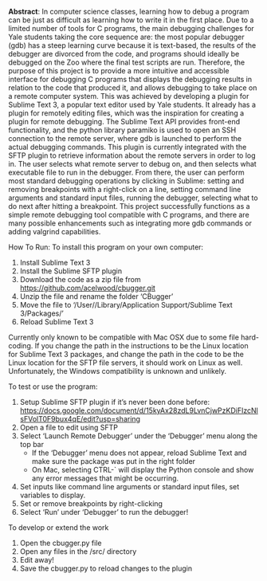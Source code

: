 **Abstract**: In computer science classes, learning how to debug a program can be just as difficult as learning 
how to write it in the first place. Due to a limited number of tools for C programs, the main debugging challenges 
for Yale students taking the core sequence are: the most popular debugger (gdb) has a steep learning curve because 
it is text-based, the results of the debugger are divorced from the code, and programs should ideally be debugged on
the Zoo where the final test scripts are run. Therefore, the purpose of this project is to provide a more intuitive 
and accessible interface for debugging C programs that displays the debugging results in relation to the code that 
produced it, and allows debugging to take place on a remote computer system. This was achieved by developing a plugin 
for Sublime Text 3, a popular text editor used by Yale students. It already has a plugin for remotely editing files, 
which was the inspiration for creating a plugin for remote debugging. The Sublime Text API provides front-end 
functionality, and the python library paramiko is used to open an SSH connection to the remote server, where gdb is
launched to perform the actual debugging commands. This plugin is currently integrated with the SFTP plugin to retrieve
information about the remote servers in order to log in. The user selects what remote server to debug on, and then 
selects what executable file to run in the debugger. From there, the user can perform most standard debugging operations 
by clicking in Sublime: setting and removing breakpoints with a right-click on a line, setting command line arguments 
and standard input files, running the debugger, selecting what to do next after hitting a breakpoint. This project 
successfully functions as a simple remote debugging tool compatible with C programs, and there are many possible 
enhancements such as integrating more gdb commands or adding valgrind capabilities.

How To Run:
To install this program on your own computer:

1. Install Sublime Text 3
2. Install the Sublime SFTP plugin
3. Download the code as a zip file from https://github.com/acelwood/cbugger.git
4. Unzip the file and rename the folder ‘CBugger’
5. Move the file to ‘/User/<NAME>/Library/Application Support/Sublime Text 3/Packages/’
6. Reload Sublime Text 3 

Currently only known to be compatible with Mac OSX due to some file hard-coding. If you change the path in the instructions to be the Linux location for Sublime Text 3 packages, and change the path in the code to be the Linux location for the SFTP file servers, it should work on Linux as well. Unfortunately, the Windows compatibility is unknown and unlikely.

To test or use the program:

1. Setup Sublime SFTP plugin if it’s never been done before: https://docs.google.com/document/d/15kyAx28zdL9LvnCjwPzKDiFIzcNlsFVolT0F9bux4qE/edit?usp=sharing
2. Open a file to edit using SFTP
3. Select ‘Launch Remote Debugger’ under the ‘Debugger’ menu along the top bar
	- If the ‘Debugger’ menu does not appear, reload Sublime Text and make sure the package was put in the right folder
    - On Mac, selecting CTRL-\` will display the Python console and show any error messages that might be occurring.
4. Set inputs like command line arguments or standard input files, set variables to display.
5. Set or remove breakpoints by right-clicking
6. Select ‘Run’ under ‘Debugger’ to run the debugger!

To develop or extend the work
1. Open the cbugger.py file
2. Open any files in the /src/ directory
3. Edit away!
4. Save the cbugger.py to reload changes to the plugin
